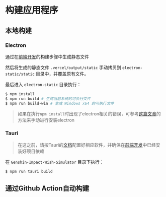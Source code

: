 # 构建应用程序

## 本地构建
### Electron

通过在[前端开发](frontend.md#构建)的构建步骤中生成静态文件

然后将生成的静态文件 `.vercel/output/static` 手动拷贝到 `electron-static/static` 目录中，并覆盖原有文件。

最后进入 `electron-static` 目录执行：

```bash
$ npm install
$ npm run build # 生成当前系统的可执行文件
$ npm run build-win # 生成 Windows x64 的可执行文件
```

> 如果在执行`npm install`时出现了electron相关的错误，可参考[这篇文章](https://www.bilibili.com/read/mobile?id=4789160)的方法来手动进行安装electron

### Tauri

>在这之前，请按Tauri的[文档](https://tauri.app/v1/guides/getting-started/prerequisites)配置好相应软件，并确保在[前端开发](frontend.md#安装依赖)中已经安装好项目依赖


在 `Genshin-Impact-Wish-Simulator` 目录下执行：

```bash
$ npm run tauri build
```

## 通过Github Action自动构建


